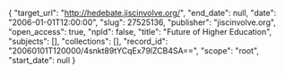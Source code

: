 {
  "target_url": "http://hedebate.jiscinvolve.org/", 
  "end_date": null, 
  "date": "2006-01-01T12:00:00", 
  "slug": 27525136, 
  "publisher": "jiscinvolve.org", 
  "open_access": true, 
  "npld": false, 
  "title": "Future of Higher Education", 
  "subjects": [], 
  "collections": [], 
  "record_id": "20060101T120000/4snkt89tYCqEx79lZCB4SA==", 
  "scope": "root", 
  "start_date": null
}

